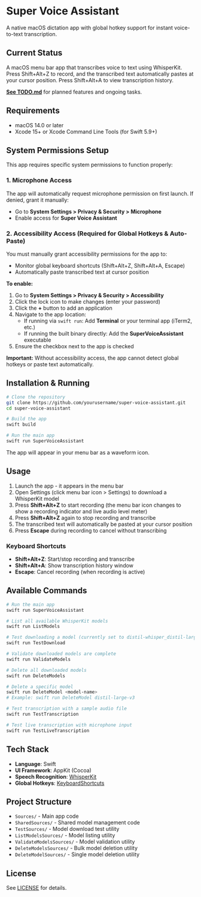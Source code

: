# Super Voice Assistant

A native macOS dictation app with global hotkey support for instant voice-to-text transcription.

## Current Status

A macOS menu bar app that transcribes voice to text using WhisperKit. Press Shift+Alt+Z to record, and the transcribed text automatically pastes at your cursor position. Press Shift+Alt+A to view transcription history.

**[See TODO.md](TODO.md)** for planned features and ongoing tasks.

## Requirements

- macOS 14.0 or later
- Xcode 15+ or Xcode Command Line Tools (for Swift 5.9+)

## System Permissions Setup

This app requires specific system permissions to function properly:

### 1. Microphone Access
The app will automatically request microphone permission on first launch. If denied, grant it manually:
- Go to **System Settings > Privacy & Security > Microphone**
- Enable access for **Super Voice Assistant**

### 2. Accessibility Access (Required for Global Hotkeys & Auto-Paste)
You must manually grant accessibility permissions for the app to:
- Monitor global keyboard shortcuts (Shift+Alt+Z, Shift+Alt+A, Escape)
- Automatically paste transcribed text at cursor position

**To enable:**
1. Go to **System Settings > Privacy & Security > Accessibility**
2. Click the lock icon to make changes (enter your password)
3. Click the **+** button to add an application
4. Navigate to the app location:
   - If running via `swift run`: Add **Terminal** or your terminal app (iTerm2, etc.)
   - If running the built binary directly: Add the **SuperVoiceAssistant** executable
5. Ensure the checkbox next to the app is checked

**Important:** Without accessibility access, the app cannot detect global hotkeys or paste text automatically.

## Installation & Running

```bash
# Clone the repository
git clone https://github.com/yourusername/super-voice-assistant.git
cd super-voice-assistant

# Build the app
swift build

# Run the main app
swift run SuperVoiceAssistant
```

The app will appear in your menu bar as a waveform icon.

## Usage

1. Launch the app - it appears in the menu bar
2. Open Settings (click menu bar icon > Settings) to download a WhisperKit model
3. Press **Shift+Alt+Z** to start recording (the menu bar icon changes to show a recording indicator and live audio level meter)
4. Press **Shift+Alt+Z** again to stop recording and transcribe
5. The transcribed text will automatically be pasted at your cursor position
6. Press **Escape** during recording to cancel without transcribing

### Keyboard Shortcuts

- **Shift+Alt+Z**: Start/stop recording and transcribe
- **Shift+Alt+A**: Show transcription history window
- **Escape**: Cancel recording (when recording is active)

## Available Commands

```bash
# Run the main app
swift run SuperVoiceAssistant

# List all available WhisperKit models
swift run ListModels

# Test downloading a model (currently set to distil-whisper_distil-large-v3)
swift run TestDownload

# Validate downloaded models are complete
swift run ValidateModels

# Delete all downloaded models
swift run DeleteModels

# Delete a specific model
swift run DeleteModel <model-name>
# Example: swift run DeleteModel distil-large-v3

# Test transcription with a sample audio file
swift run TestTranscription

# Test live transcription with microphone input
swift run TestLiveTranscription
```


## Tech Stack

- **Language**: Swift
- **UI Framework**: AppKit (Cocoa)
- **Speech Recognition**: [WhisperKit](https://github.com/argmaxinc/WhisperKit)
- **Global Hotkeys**: [KeyboardShortcuts](https://github.com/sindresorhus/KeyboardShortcuts)

## Project Structure

- `Sources/` - Main app code
- `SharedSources/` - Shared model management code
- `TestSources/` - Model download test utility
- `ListModelsSources/` - Model listing utility
- `ValidateModelsSources/` - Model validation utility
- `DeleteModelsSources/` - Bulk model deletion utility
- `DeleteModelSources/` - Single model deletion utility

## License

See [LICENSE](LICENSE) for details.